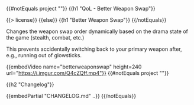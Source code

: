 {{#notEquals project ""}}
{{h1 "QoL - Better Weapon Swap"}}

{{> license}}
{{else}}
{{h1 "Better Weapon Swap"}}
{{/notEquals}}

Changes the weapon swap order dynamically based on the drama state of the game (stealth, combat, etc.)

This prevents accidentally switching back to your primary weapon after, e.g., running out of glowsticks.

{{embedVideo name="betterweaponswap" height=240 url="https://i.imgur.com/Q4cZQff.mp4"}}
{{#notEquals project ""}}

{{h2 "Changelog"}}

{{embedPartial "CHANGELOG.md" ..}}
{{/notEquals}}
